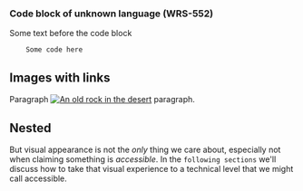 [//]: # (title: Red code md)

### Code block of unknown language (WRS-552)

Some text before the code block

```unknown_language
    Some code here
```

## Images with links

Paragraph [![An old rock in the desert](shiprock.jpeg)](https://www.flickr.com/photos/beaurogers/31833779864) paragraph.

## Nested

But visual appearance is not the *only* thing we care about, especially not when claiming something is *accessible*.
In the `following sections` we'll discuss how to take that visual experience to a technical level that we might call
accessible.

<p id="nested-paragraph">

[](Markdown_chapters.md)

</p>

